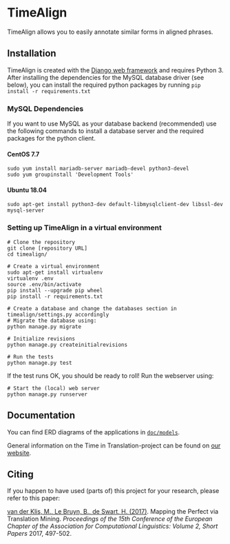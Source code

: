 # TimeAlign

TimeAlign allows you to easily annotate similar forms in aligned phrases.

## Installation

TimeAlign is created with the [Django web framework](https://www.djangoproject.com/) and requires Python 3.
After installing the dependencies for the MySQL database driver (see below), you can install the required python packages by running `pip install -r requirements.txt`

### MySQL Dependencies
If you want to use MySQL as your database backend (recommended) use the following commands to install a database server and the required packages for the python client.

#### CentOS 7.7
    sudo yum install mariadb-server mariadb-devel python3-devel
    sudo yum groupinstall 'Development Tools'

#### Ubuntu 18.04
    sudo apt-get install python3-dev default-libmysqlclient-dev libssl-dev mysql-server

### Setting up TimeAlign in a virtual environment
    # Clone the repository
    git clone [repository URL]
    cd timealign/

    # Create a virtual environment
    sudo apt-get install virtualenv
    virtualenv .env
    source .env/bin/activate
    pip install --upgrade pip wheel
    pip install -r requirements.txt

    # Create a database and change the databases section in timealign/settings.py accordingly
    # Migrate the database using:
    python manage.py migrate

    # Initialize revisions
    python manage.py createinitialrevisions

    # Run the tests
    python manage.py test

If the test runs OK, you should be ready to roll! Run the webserver using:

    # Start the (local) web server
    python manage.py runserver

## Documentation

You can find ERD diagrams of the applications in [`doc/models`](doc/models/README.md).

General information on the Time in Translation-project can be found on [our website](https://time-in-translation.hum.uu.nl/).

## Citing

If you happen to have used (parts of) this project for your research, please refer to this paper:

[van der Klis, M., Le Bruyn, B., de Swart, H. (2017)](http://www.aclweb.org/anthology/E17-2080). Mapping the Perfect via Translation Mining. *Proceedings of the 15th Conference of the European Chapter of the Association for Computational Linguistics: Volume 2, Short Papers* 2017, 497-502.
